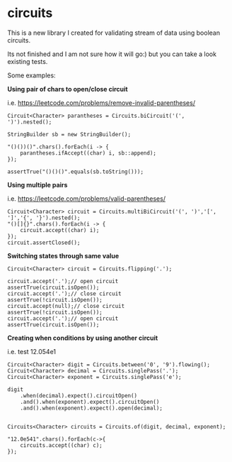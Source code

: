 # circuits
This is a new library I created for validating stream of data using boolean circuits.

Its not finished and I am not sure how it will go:) but you can take a look existing tests.

Some examples:

**Using pair of chars to open/close circuit**

i.e. https://leetcode.com/problems/remove-invalid-parentheses/

```
Circuit<Character> parantheses = Circuits.biCircuit('(', ')').nested();

StringBuilder sb = new StringBuilder();

"()())()".chars().forEach(i -> {
	parantheses.ifAccept((char) i, sb::append);
});

assertTrue("()()()".equals(sb.toString()));
```

**Using multiple pairs**

i.e. https://leetcode.com/problems/valid-parentheses/

```
Circuit<Character> circuit = Circuits.multiBiCircuit('(', ')','[', ']','{', '}').nested();
"()[]{}".chars().forEach(i -> {
	circuit.accept((char) i);
});
circuit.assertClosed();

```
**Switching states through same value**

```
Circuit<Character> circuit = Circuits.flipping('.');

circuit.accept('.');// open circuit
assertTrue(circuit.isOpen());
circuit.accept('.');// close circuit
assertTrue(!circuit.isOpen());
circuit.accept(null);// close circuit
assertTrue(!circuit.isOpen());
circuit.accept('.');// open circuit
assertTrue(circuit.isOpen());

```
**Creating when conditions by using another circuit**

i.e. test 12.054e1

```		
Circuit<Character> digit = Circuits.between('0', '9').flowing();
Circuit<Character> decimal = Circuits.singlePass('.');
Circuit<Character> exponent = Circuits.singlePass('e');

digit
	.when(decimal).expect().circuitOpen()
	.and().when(exponent).expect().circuitOpen()
	.and().when(exponent).expect().open(decimal);


Circuits<Character> circuits = Circuits.of(digit, decimal, exponent);

"12.0e541".chars().forEach(c->{
	circuits.accept((char) c);
});

```
